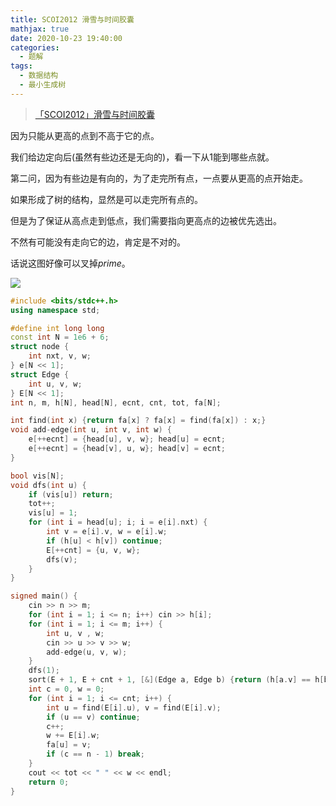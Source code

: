 ```yaml
---
title: SCOI2012 滑雪与时间胶囊
mathjax: true
date: 2020-10-23 19:40:00
categories: 
  - 题解
tags: 
  - 数据结构
  - 最小生成树
---
```



>[「SCOI2012」滑雪与时间胶囊](https://loj.ac/problem/2373)

因为只能从更高的点到不高于它的点。  

我们给边定向后(虽然有些边还是无向的)，看一下从$1$能到哪些点就。


第二问，因为有些边是有向的，为了走完所有点，一点要从更高的点开始走。  

如果形成了树的结构，显然是可以走完所有点的。  

但是为了保证从高点走到低点，我们需要指向更高点的边被优先选出。

不然有可能没有走向它的边，肯定是不对的。  



话说这图好像可以叉掉$prime$。

![](https://widsnoy.top/usr/uploads/2020/10/1237093525.png)



```cpp
#include <bits/stdc++.h>
using namespace std;

#define int long long
const int N = 1e6 + 6;
struct node {
	int nxt, v, w;
} e[N << 1];
struct Edge {
	int u, v, w;
} E[N << 1];
int n, m, h[N], head[N], ecnt, cnt, tot, fa[N];

int find(int x) {return fa[x] ? fa[x] = find(fa[x]) : x;}
void add-edge(int u, int v, int w) {
    e[++ecnt] = {head[u], v, w}; head[u] = ecnt;
    e[++ecnt] = {head[v], u, w}; head[v] = ecnt;
}

bool vis[N];
void dfs(int u) {
	if (vis[u]) return;
	tot++;
	vis[u] = 1;
	for (int i = head[u]; i; i = e[i].nxt) {
		int v = e[i].v, w = e[i].w;
		if (h[u] < h[v]) continue;
        E[++cnt] = {u, v, w};
		dfs(v);
	}
}

signed main() {
    cin >> n >> m;
    for (int i = 1; i <= n; i++) cin >> h[i];
    for (int i = 1; i <= m; i++) {
    	int u, v , w;
    	cin >> u >> v >> w;
    	add-edge(u, v, w);
    }
    dfs(1);
    sort(E + 1, E + cnt + 1, [&](Edge a, Edge b) {return (h[a.v] == h[b.v]) ? a.w < b.w : h[a.v] > h[b.v];});
    int c = 0, w = 0;
    for (int i = 1; i <= cnt; i++) {
        int u = find(E[i].u), v = find(E[i].v);
        if (u == v) continue;
        c++;
        w += E[i].w;
        fa[u] = v;
        if (c == n - 1) break;
    }
    cout << tot << " " << w << endl;
    return 0;
}
```

